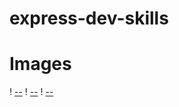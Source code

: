 # express-dev-skills

# Images
! [--](images/1st.png)
! [--](images/1st.png)
! [--](images/1st.png)
